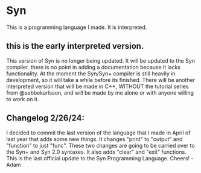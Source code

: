 # Syn
This is a programming language I made. It is interpreted.

## this is the early interpreted version.
This version of Syn is no longer being updated. It will be updated to the Syn compiler. there is no point in adding a documentation because it lacks functionality. At the moment the Syn/Syn+ compiler is still heavily in development, so it will take a while before its finished. There will be another interpreted version that will be made in C++, WITHOUT the tutorial series from @sebbekarlsson, and will be made by me alone or with anyone willing to work on it.

## Changelog 2/26/24:
I decided to commit the last version of the language that I made in April of last year that adds some new things. It changes "print" to "output" and "function" to just "func". These two changes are going to be carried over to the Syn+ and Syn 2.0 syntaxes. It also adds "clear" and "exit" functions. This is the last official update to the Syn Programming Language. Cheers! - Adam
